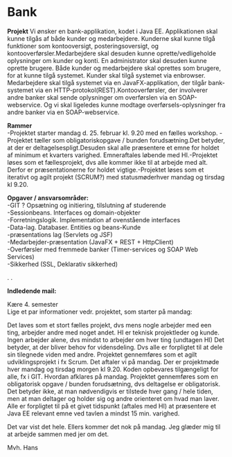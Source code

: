 # Bank

**Projekt**
Vi ønsker en bank-applikation, kodet i Java EE. Applikationen skal kunne tilgås af både kunder og medarbejdere. Kunderne skal kunne tilgå funktioner som kontooversigt, posteringsoversigt, og kontooverførsler.Medarbejdere skal desuden kunne oprette/vedligeholde oplysninger om kunder og konti. En administrator skal desuden kunne oprette brugere. Både kunder og medarbejdere skal oprettes som brugere, for at kunne tilgå systemet. Kunder skal tilgå systemet via enbrowser. Medarbejdere skal tilgå systemet via en JavaFX-applikation, der tilgår bank-systemet via en HTTP-protokol(REST).Kontooverførsler, der involverer andre banker skal sende oplysninger om overførslen via en SOAP-webservice. Og vi skal ligeledes kunne modtage overførsels-oplysninger fra andre banker via en SOAP-webservice.

**Rammer**</br>
-Projektet starter mandag d. 25. februar kl. 9.20 med en fælles workshop. -Projektet tæller som obligatoriskopgave / bunden forudsætning.Det betyder, at der er deltagelsespligt.Desuden skal alle præsentere et emne for holdet af minimum et kvarters varighed. Emneraftales løbende med HI.-Projektet løses som et fællesprojekt, dvs alle kommer ikke til at arbejde med alt. Derfor er præsentationerne for holdet vigtige.-Projektet løses som et iterativt og agilt projekt (SCRUM?) med statusmøderhver mandag og tirsdag kl 9.20.

**Opgaver / ansvarsområder:** <br />
-GIT ? Opsætning og initiering, tilslutning af studerende <br />
-Sessionbeans. Interfaces og domain-objekter <br />
-Forretningslogik. Implementation af ovenstående interfaces <br />
-Data-lag. Databaser. Entities og beans-Kunde <br />
-præsentations lag (Servlets og JSF) <br />
-Medarbejder-præsentation (JavaFX + REST + HttpClient) <br />
-Overførsler med fremmede banker (Timer-services og SOAP Web Services) <br />
-Sikkerhed (SSL, Deklarativ sikkerhed) <br />

.
.

**Indledende mail:**

Kære 4. semester <br />
Lige et par informationer vedr. projektet, som starter på mandag: <br />

Det laves som et stort fælles projekt, dvs mens nogle arbejder med een ting, arbejder andre med noget andet.
HI er teknisk projektleder og kunde.
Ingen arbejder alene, dvs mindst to arbejder om hver ting (undtagen HI)
Det betyder, at der bliver behov for vidensdeling. Dvs alle er forpligtet til at dele sin tilegnede viden med andre.
Projektet gennemføres som et agilt udviklingsprojekt i fx Scrum. Det aftaler vi på mandag.
Der er projektmøde hver mandag og tirsdag morgen kl 9.20.
Koden opbevares tilgængeligt for alle, fx i GIT. Hvordan afklares på mandag.
Projektet gennemføres som en obligatorisk opgave / bunden forudsætning, dvs deltagelse er obligatorisk.
Det betyder ikke, at man nødvendigvis er tilstede hver gang / hele tiden, men at man deltager og holder sig og andre orienteret om hvad man laver.
Alle er forpligtet til på et givet tidspunkt (aftales med HI) at præsentere et Java EE relevant emne ved tavlen a mindst 15 min. varighed.

Det var vist det hele. Ellers kommer det nok på mandag. Jeg glæder mig til at arbejde sammen med jer om det.

Mvh. Hans
